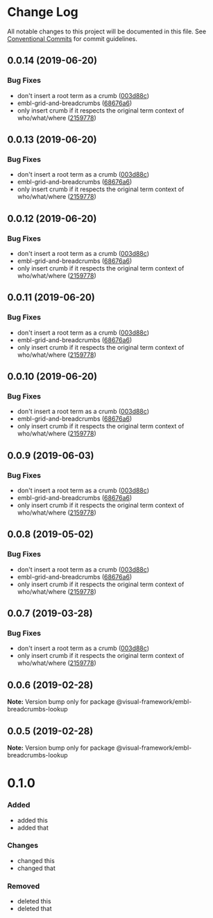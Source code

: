 # Change Log

All notable changes to this project will be documented in this file.
See [Conventional Commits](https://conventionalcommits.org) for commit guidelines.

## 0.0.14 (2019-06-20)


### Bug Fixes

* don't insert a root term as a crumb ([003d88c](https://github.com/visual-framework/vf-core/commit/003d88c))
* embl-grid-and-breadcrumbs ([68676a6](https://github.com/visual-framework/vf-core/commit/68676a6))
* only insert crumb if it respects the original term context of who/what/where ([2159778](https://github.com/visual-framework/vf-core/commit/2159778))





## 0.0.13 (2019-06-20)


### Bug Fixes

* don't insert a root term as a crumb ([003d88c](https://github.com/visual-framework/vf-core/commit/003d88c))
* embl-grid-and-breadcrumbs ([68676a6](https://github.com/visual-framework/vf-core/commit/68676a6))
* only insert crumb if it respects the original term context of who/what/where ([2159778](https://github.com/visual-framework/vf-core/commit/2159778))





## 0.0.12 (2019-06-20)


### Bug Fixes

* don't insert a root term as a crumb ([003d88c](https://github.com/visual-framework/vf-core/commit/003d88c))
* embl-grid-and-breadcrumbs ([68676a6](https://github.com/visual-framework/vf-core/commit/68676a6))
* only insert crumb if it respects the original term context of who/what/where ([2159778](https://github.com/visual-framework/vf-core/commit/2159778))





## 0.0.11 (2019-06-20)


### Bug Fixes

* don't insert a root term as a crumb ([003d88c](https://github.com/visual-framework/vf-core/commit/003d88c))
* embl-grid-and-breadcrumbs ([68676a6](https://github.com/visual-framework/vf-core/commit/68676a6))
* only insert crumb if it respects the original term context of who/what/where ([2159778](https://github.com/visual-framework/vf-core/commit/2159778))





## 0.0.10 (2019-06-20)


### Bug Fixes

* don't insert a root term as a crumb ([003d88c](https://github.com/visual-framework/vf-core/commit/003d88c))
* embl-grid-and-breadcrumbs ([68676a6](https://github.com/visual-framework/vf-core/commit/68676a6))
* only insert crumb if it respects the original term context of who/what/where ([2159778](https://github.com/visual-framework/vf-core/commit/2159778))





## 0.0.9 (2019-06-03)


### Bug Fixes

* don't insert a root term as a crumb ([003d88c](https://github.com/visual-framework/vf-core/commit/003d88c))
* embl-grid-and-breadcrumbs ([68676a6](https://github.com/visual-framework/vf-core/commit/68676a6))
* only insert crumb if it respects the original term context of who/what/where ([2159778](https://github.com/visual-framework/vf-core/commit/2159778))





## 0.0.8 (2019-05-02)


### Bug Fixes

* don't insert a root term as a crumb ([003d88c](https://github.com/visual-framework/vf-core/commit/003d88c))
* embl-grid-and-breadcrumbs ([68676a6](https://github.com/visual-framework/vf-core/commit/68676a6))
* only insert crumb if it respects the original term context of who/what/where ([2159778](https://github.com/visual-framework/vf-core/commit/2159778))





## 0.0.7 (2019-03-28)


### Bug Fixes

* don't insert a root term as a crumb ([003d88c](https://github.com/visual-framework/vf-core/commit/003d88c))
* only insert crumb if it respects the original term context of who/what/where ([2159778](https://github.com/visual-framework/vf-core/commit/2159778))





## 0.0.6 (2019-02-28)

**Note:** Version bump only for package @visual-framework/embl-breadcrumbs-lookup





## 0.0.5 (2019-02-28)

**Note:** Version bump only for package @visual-framework/embl-breadcrumbs-lookup





# 0.1.0

### Added
- added this
- added that

### Changes

- changed this
- changed that

### Removed

- deleted this
- deleted that

